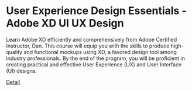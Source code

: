 # User Experience Design Essentials - Adobe XD UI UX Design

Learn Adobe XD efficiently and comprehensively from Adobe Certified Instructor, Dan. This course will equip you with the skills to produce high-quality and functional mockups using XD, a favored design tool among industry professionals. By the end of the program, you will be proficient in creating practical and effective User Experience (UX) and User Interface (UI) designs. 

[Detail](https://eduitfree.com/courses/user-experience-design-essentials-adobe-xd-ui-ux-design)
